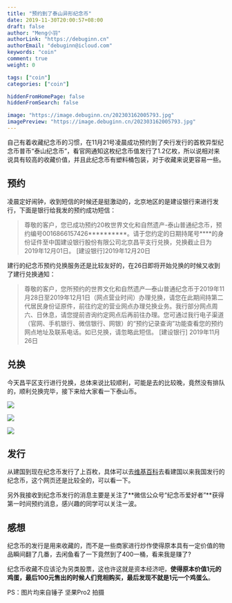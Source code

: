 ```yaml
---
title: "预约到了泰山异形纪念币"
date: 2019-11-30T20:00:57+08:00
draft: false
author: "Meng小羽"
authorLink: "https://debuginn.cn"
authorEmail: "debuginn@icloud.com"
keywords: "coin"
comment: true
weight: 0

tags: ["coin"]
categories: ["coin"]

hiddenFromHomePage: false
hiddenFromSearch: false

image: "https://image.debuginn.cn/202303162005793.jpg"
imagePreview: "https://image.debuginn.cn/202303162005793.jpg"
---
```


自己有着收藏纪念币的习惯，在11月21号凌晨成功预约到了央行发行的首枚异型纪念币普币“泰山纪念币”，看官网通知这枚纪念币值发行了1.2亿枚，所以说相对来说具有较高的收藏价值，并且此纪念币有塑料桶包装，对于收藏来说更容易一些。

## 预约

凌晨定好闹钟，收到短信的时候还是挺激动的，北京地区的是建设银行来进行发行，下面是银行给我发的预约成功短信：

> 尊敬的客户，您已成功预约20枚世界文化和自然遗产-泰山普通纪念币，预约编号0016866157426**********。请于您约定的日期持尾号****的身份证件至中国建设银行股份有限公司北京昌平支行兑换，兑换截止日为2019年12月01日。
> [建设银行]2019年12月20日

建行的纪念币预约兑换服务还是比较友好的，在26日即将开始兑换的时候又收到了建行兑换通知：

> 尊敬的客户，您所预约的世界文化和自然遗产—泰山普通纪念币于2019年11月28日至2019年12月1日（网点营业时间）办理兑换，请您在此期间持第二代居民身份证原件，前往约定的营业网点办理兑换业务。我行部分网点周六、日休息，请您提前咨询约定网点后再前往办理。您可通过我行电子渠道（官网、手机银行、微信银行、网银）的“预约记录查询”功能查看您的预约网点地址及联系电话。如已兑换，请忽略此短信。
> [建设银行] 2019年11月26日

## 兑换

今天昌平区支行进行兑换，总体来说比较顺利，可能是去的比较晚，竟然没有排队的，顺利兑换完毕，接下来给大家看一下泰山币。

![](https://image.debuginn.cn/202303162007928.jpg)

![](https://image.debuginn.cn/202303162007374.jpg)

![](https://image.debuginn.cn/202303162007381.jpg)

## 发行

从建国到现在纪念币发行了上百枚，具体可以去[维基百科](https://zh.wikipedia.org/wiki/%E4%B8%AD%E5%8D%8E%E4%BA%BA%E6%B0%91%E5%85%B1%E5%92%8C%E5%9B%BD%E6%B5%81%E9%80%9A%E7%BA%AA%E5%BF%B5%E5%B8%81)去看建国以来我国发行的纪念币，这个网页还是比较全的，可以看一下。

另外我接收到纪念币发行的消息主要是关注了**微信公众号“纪念币爱好者”**获得第一时间预约消息，感兴趣的同学可以关注一波。

## 感想

纪念币的发行是用来收藏的，而不是一些商家进行炒作使得原本具有一定价值的物品瞬间翻了几番，去闲鱼看了一下竟然到了400一桶，看来我是赚了?

纪念币收藏不应该沦为另类股票，这也许这就是资本经济吧，**使得原本价值1元的鸡蛋，最后100元售出的时候人们竞相购买，最后发现不就是1元一个鸡蛋么**。

PS：图片均来自锤子 坚果Pro2 拍摄
